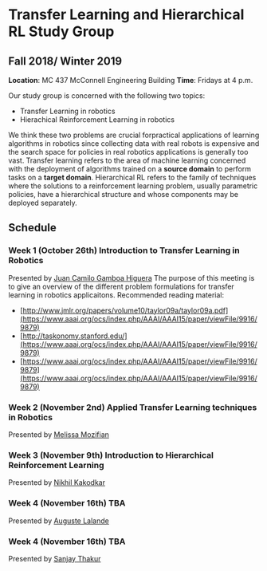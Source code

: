 # Transfer Learning and Hierarchical RL Study Group
## Fall 2018/ Winter 2019

 **Location**: MC 437 McConnell Engineering Building 
**Time**: Fridays at 4 p.m.

Our study group is concerned with the following two topics:
- Transfer Learning in robotics
- Hierachical Reinforcement Learning in robotics

We think these two problems are crucial forpractical applications of learning algorithms in robotics since collecting data with real robots is expensive and the search space for policies in real robotics applications is generally too vast. Transfer learning refers to the area of machine learning concerned with the deployment of algorithms trained on a __source domain__ to perform tasks on a __target domain__. Hierarchical RL refers to the family of techniques where the solutions to a reinforcement learning problem, usually parametric policies, have a hierarchical structure and whose components may be deployed separately.

## Schedule
### Week 1 (October 26th) Introduction to Transfer Learning in Robotics
Presented by [Juan Camilo Gamboa Higuera](https://github.com/juancamilog)
The purpose of this meeting is to give an overview of the different problem formulations for transfer learning in robotics applicaitons.
Recommended reading material:

 - [http://www.jmlr.org/papers/volume10/taylor09a/taylor09a.pdf](https://www.aaai.org/ocs/index.php/AAAI/AAAI15/paper/viewFile/9916/9879)
 - [http://taskonomy.stanford.edu/](https://www.aaai.org/ocs/index.php/AAAI/AAAI15/paper/viewFile/9916/9879)
 - [https://www.aaai.org/ocs/index.php/AAAI/AAAI15/paper/viewFile/9916/9879](https://www.aaai.org/ocs/index.php/AAAI/AAAI15/paper/viewFile/9916/9879)

### Week 2 (November 2nd) Applied Transfer Learning techniques in Robotics
Presented by [Melissa Mozifian](https://github.com/melfm)

### Week 3 (November 9th) Introduction to Hierarchical Reinforcement Learning
Presented by [Nikhil Kakodkar](https://github.com/acenicks)

### Week 4 (November 16th) TBA
Presented by [Auguste Lalande](https://github.com/augustelalande)

### Week 4 (November 16th) TBA
Presented by [Sanjay Thakur](https://github.com/sanjaythakur)
